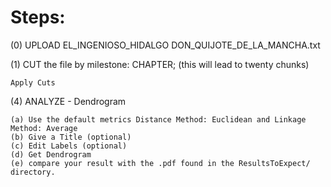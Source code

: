 Steps:
=====================================================================
(0) UPLOAD EL_INGENIOSO_HIDALGO DON_QUIJOTE_DE_LA_MANCHA.txt

(1) CUT the file by milestone: CHAPTER;
    (this will lead to twenty chunks)

	Apply Cuts
(4) ANALYZE - Dendrogram

	(a) Use the default metrics Distance Method: Euclidean and Linkage Method: Average
	(b) Give a Title (optional)
	(c) Edit Labels (optional)
	(d) Get Dendrogram
	(e) compare your result with the .pdf found in the ResultsToExpect/ directory.
